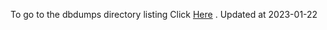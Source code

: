 To go to the dbdumps directory listing Click [Here](https://ipfs.io/ipfs/bafkreib4ss5e4ts3i7bbt5rnwixqakeiyripu26lsvzbkui5pjozi27ssa) . Updated at 2023-01-22